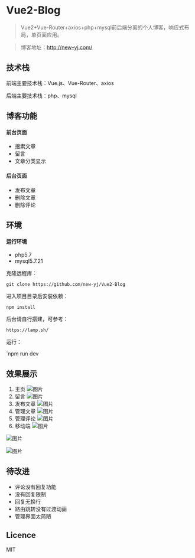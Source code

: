 # Vue2-Blog
> Vue2+Vue-Router+axios+php+mysql前后端分离的个人博客，响应式布局，单页面应用。

> 博客地址：http://new-yj.com/

## 技术栈

前端主要技术栈：Vue.js、Vue-Router、axios

后端主要技术栈：php、mysql

## 博客功能

#### 前台页面

- 搜索文章
- 留言
- 文章分类显示

#### 后台页面

- 发布文章
- 删除文章
- 删除评论

## 环境

#### 运行环境

- php5.7
- mysql5.7.21

克隆远程库：

`git clone https://github.com/new-yj/Vue2-Blog`

进入项目目录后安装依赖：

`npm install`

后台请自行搭建，可参考：

`https://lamp.sh/`

运行：

`npm run dev
## 效果展示
1. 主页
![图片](https://s26.postimg.org/s01f4aw0p/home-page.jpg)
2. 留言
![图片](https://s26.postimg.org/3wanfz395/leave-word.jpg)
3. 发布文章
![图片](https://s26.postimg.org/f8n8xt1o9/write-articel.jpg)
4. 管理文章
![图片](https://s26.postimg.org/i2qeb8gp5/manage-article.jpg)
5. 管理评论
![图片](https://s26.postimg.org/xo7pv5icp/manage-leaveword.jpg)
6. 移动端
![图片](https://s26.postimg.org/l9kxuutfd/S80304-134521.jpg)

![图片](https://s26.postimg.org/qkzufk02h/S80304-134542.jpg)

![图片](https://s26.postimg.org/jujd64kmh/S80304-134839.jpg)

## 待改进
- 评论没有回复功能
- 没有回复限制
- 回复无换行
- 路由跳转没有过渡动画
- 管理界面太简陋

## Licence

MIT